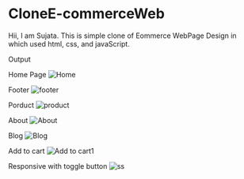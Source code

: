 # CloneE-commerceWeb
Hii,  I am Sujata.
This is simple clone of Eommerce WebPage Design in which used html, css, and javaScript.

Output

Home Page
![Home](https://github.com/user-attachments/assets/a424b918-2971-4290-967d-0833dca52386)


Footer 
![footer](https://github.com/user-attachments/assets/6eb17a09-9d5b-4bb3-91b0-2516c0dba5b6)


Porduct
![product](https://github.com/user-attachments/assets/99a47a21-973c-497a-b2c3-caa4f3a4a640)


About
![About](https://github.com/user-attachments/assets/42842fa6-16d4-4050-8195-2072d5506a17)


Blog
![Blog](https://github.com/user-attachments/assets/2a726dde-6502-49f5-ad1f-7369e380527a)


Add to cart
![Add to cart1](https://github.com/user-attachments/assets/c5c32be2-3d7c-4293-bffd-dd3be91fa20e)


Responsive with toggle button
![ss](https://github.com/user-attachments/assets/a54b4bee-f4f9-4950-9aeb-4f1f6cbeb8e7)

